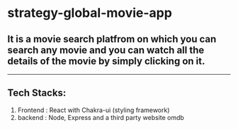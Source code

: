 # strategy-global-movie-app
## It is a movie search platfrom on which you can search any movie and you can watch all the details of the movie by simply clicking on it.

---

## Tech Stacks: 
1. Frontend : React with Chakra-ui (styling framework)
2. backend : Node, Express and  a third party website omdb



